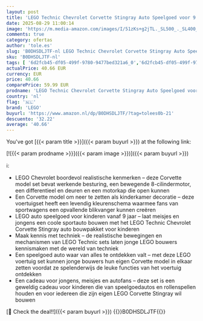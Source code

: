 ```yaml
---
layout: post
title: 'LEGO Technic Chevrolet Corvette Stingray Auto Speelgoed voor 9 jaar en Ouder  Bouwpakket voor Kinderen met Modelauto Voertuig  Rollenspel Cadeau voor Jongens  Meisjes en Tieners 42205'
date: 2025-08-29 11:00:14
image: 'https://m.media-amazon.com/images/I/51zKs+g2jTL._SL500_._SL400_.jpg'
comments: true
category: ofertas
author: 'tole.es'
slug: 'B0DHSDLJTF-nl LEGO Technic Chevrolet Corvette Stingray Auto Speelgoed...'
sku: 'B0DHSDLJTF-nl'
tags: [ '6d2fcb45-df05-499f-9780-9477bed321a6_0','6d2fcb45-df05-499f-9780-9477bed321a6_501','Arborist Merchandising Root','Bouw- & constructiespeelgoed','Creatieve spellen','Educatief speelgoed','Self Service','Special Features Stores','Speelgoed & spellen','Speelgoedbouwsets','lego','🇳🇱', ]
actualPrice: 40.66 EUR
currency: EUR
price: 40.66
comparePrice: 59.99 EUR
prodname: 'LEGO Technic Chevrolet Corvette Stingray Auto Speelgoed voor 9 jaar en Ouder  Bouwpakket voor Kinderen met Modelauto Voertuig  Rollenspel Cadeau voor Jongens  Meisjes en Tieners 42205'
country: 'nl'
flag: '🇳🇱'
brand: 'LEGO'
buyurl: 'https://www.amazon.nl/dp/B0DHSDLJTF/?tag=tolees0b-21'
descuento: '32.22'
average: '40.66'
---
```


You've got [{{< param title >}}]({{< param buyurl >}}) at the following link:

[![{{< param prodname >}}]({{< param image >}})]({{< param buyurl >}})

ℹ️:

- LEGO Chevrolet boordevol realistische kenmerken – deze Corvette model set bevat werkende besturing, een bewegende 8-cilindermotor, een differentieel en deuren en een motorkap die open kunnen
- Een Corvette model om neer te zetten als kinderkamer decoratie – deze voertuigset heeft een levendig kleurenschema waarmee fans van sportwagens een opvallende blikvanger kunnen creëren
- LEGO auto speelgoed voor kinderen vanaf 9 jaar – laat meisjes en jongens een coole sportauto bouwen met het LEGO Technic Chevrolet Corvette Stingray auto bouwpakket voor kinderen
- Maak kennis met techniek – de realistische bewegingen en mechanismen van LEGO Technic sets laten jonge LEGO bouwers kennismaken met de wereld van techniek
- Een speelgoed auto waar van alles te ontdekken valt – met deze LEGO voertuig set kunnen jonge bouwers hun eigen Corvette model in elkaar zetten voordat ze spelenderwijs de leuke functies van het voertuig ontdekken
- Een cadeau voor jongens, meisjes en autofans – deze set is een geweldig cadeau voor kinderen die van speelgoedautos en rollenspellen houden en voor iedereen die zijn eigen LEGO Corvette Stingray wil bouwen

[🛒 Check the deal!!]({{< param buyurl >}})
{{<world>}}B0DHSDLJTF{{</world>}}
